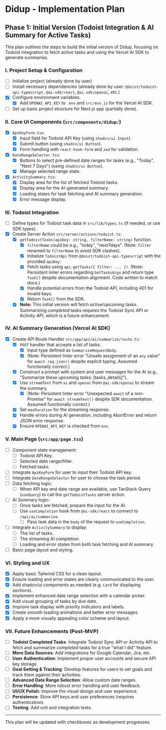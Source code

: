 # Didup - Implementation Plan

## Phase 1: Initial Version (Todoist Integration & AI Summary for Active Tasks)

This plan outlines the steps to build the initial version of Didup, focusing on Todoist integration to fetch active tasks and using the Vercel AI SDK to generate summaries.

### I. Project Setup & Configuration

- [ ] Initialize project (already done by user)
- [ ] Install necessary dependencies (already done by user: `@doist/todoist-api-typescript`, `@ai-sdk/react`, `@ai-sdk/openai`, etc.)
- [x] Configure environment variables:
    - [x] Add `OPENAI_API_KEY` to `.env` and `src/env.js` for the Vercel AI SDK.
- [ ] Set up basic project structure for Next.js app (partially done).

### II. Core UI Components (`src/components/didup/`)

- [x] `ApiKeyForm.tsx`:
    - [x] Input field for Todoist API Key (using `shadcn/ui Input`).
    - [x] Submit button (using `shadcn/ui Button`).
    - [x] Form handling with `react-hook-form` and `zod` for validation.
- [x] `DateRangeSelector.tsx`:
    - [x] Buttons to select pre-defined date ranges for tasks (e.g., "Today", "Next 7 Days") (using `shadcn/ui Button`).
    - [x] Manage selected range state.
- [x] `ActivitySummary.tsx`:
    - [x] Display area for the list of fetched Todoist tasks.
    - [x] Display area for the AI-generated summary.
    - [x] Loading states for task fetching and AI summary generation.
    - [x] Error message display.

### III. Todoist Integration

- [ ] Define types for Todoist task data in `src/lib/types.ts` (if needed, or use SDK types).
- [x] Create Server Action `src/server/actions/todoist.ts`:
    - [x] `getTodoistTasks(apiKey: string, filterName: string)` function.
        - [x] `filterName` could be e.g., "today", "next7days". (Note: `filter` renamed to `filterName` to avoid SDK clashes).
        - [x] Initialize `TodoistApi` from `@doist/todoist-api-typescript` with the provided `apiKey`.
        - [x] Fetch tasks using `api.getTasks({ filter: ... })`. (Note: Persistent linter errors regarding `GetTasksArgs` and return type `Task[]` despite documentation alignment. Code written to match docs.)
        - [x] Handle potential errors from the Todoist API, including 401 for invalid keys.
        - [x] Return `Task[]` from the SDK.
    - [x] **Note:** This initial version will fetch *active/upcoming* tasks. Summarizing *completed* tasks requires the Todoist Sync API or Activity API, which is a future enhancement.

### IV. AI Summary Generation (Vercel AI SDK)

- [x] Create API Route Handler `src/app/api/ai/summarize/route.ts`:
    - [x] `POST` handler that accepts a list of tasks.
        - [x] Input type defined as `SummarizeRequestBody`.
        - [x] (Note: Persistent linter error "Unsafe assignment of an `any` value" for `await req.json()` despite explicit typing. Assumed functionally correct.)
    - [x] Construct a prompt with system and user messages for the AI (e.g., "Summarize these upcoming tasks: [tasks_details]").
    - [x] Use `streamText` from `ai` and `openai` from `@ai-sdk/openai` to stream the summary.
        - [x] (Note: Persistent linter error "Unexpected `await` of a non-Promise" for `await streamText()` despite SDK documentation. Assumed functionally correct.)
    - [x] Set `maxDuration` for the streaming response.
    - [x] Handle errors during AI generation, including AbortError and return JSON error response.
    - [x] Ensure `OPENAI_API_KEY` is checked from `env`.

### V. Main Page (`src/app/page.tsx`)

- [ ] Component state management:
    - [ ] Todoist API Key.
    - [ ] Selected date range/filter.
    - [ ] Fetched tasks.
- [ ] Integrate `ApiKeyForm` for user to input their Todoist API key.
- [ ] Integrate `DateRangeSelector` for user to choose the task period.
- [ ] Data fetching logic:
    - [ ] When API key and date range are available, use TanStack Query (`useQuery`) to call the `getTodoistTasks` server action.
- [ ] AI Summary logic:
    - [ ] Once tasks are fetched, prepare the input for the AI.
    - [ ] Use `useCompletion` hook from `@ai-sdk/react` to connect to `/api/ai/summarize`.
        - [ ] Pass task data in the `body` of the request to `useCompletion`.
- [ ] Integrate `ActivitySummary` to display:
    - [ ] The list of tasks.
    - [ ] The streaming AI completion.
    - [ ] Loading and error states from both task fetching and AI summary.
- [ ] Basic page layout and styling.

### VI. Styling and UX

- [x] Apply basic Tailwind CSS for a clean layout.
- [x] Ensure loading and error states are clearly communicated to the user.
- [x] Add shadcn/ui components as needed (e.g. `Card` for displaying sections).
- [x] Implement enhanced date range selection with a calendar picker.
- [x] Add visual grouping of tasks by due date.
- [x] Improve task display with priority indicators and labels.
- [x] Create smooth loading animations and better error messages.
- [x] Apply a more visually appealing color scheme and layout.

### VII. Future Enhancements (Post-MVP)

- [ ] **Todoist Completed Tasks**: Integrate Todoist Sync API or Activity API to fetch and summarize *completed* tasks for a true "what I did" feature.
- [ ] **More Data Sources**: Add integrations for Google Calendar, Jira, etc.
- [ ] **User Authentication**: Implement proper user accounts and secure API key storage.
- [ ] **Goal Setting & Tracking**: Develop features for users to set goals and track them against their activities.
- [ ] **Advanced Date Range Selection**: Allow custom date ranges.
- [ ] **Error Handling**: More robust error handling and user feedback.
- [ ] **UI/UX Polish**: Improve the visual design and user experience.
- [ ] **Persistence**: Store API keys and user preferences (requires authentication).
- [ ] **Testing**: Add unit and integration tests.

---

This plan will be updated with checkboxes as development progresses. 